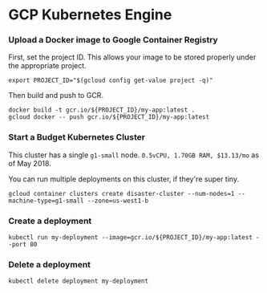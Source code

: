 # GCP Kubernetes Engine

### Upload a Docker image to Google Container Registry

First, set the project ID. This allows your image to be stored properly under the appropriate project.
```
export PROJECT_ID="$(gcloud config get-value project -q)"
```

Then build and push to GCR.
```
docker build -t gcr.io/${PROJECT_ID}/my-app:latest .
gcloud docker -- push gcr.io/${PROJECT_ID}/my-app:latest
```

### Start a Budget Kubernetes Cluster

This cluster has a single `g1-small` node. `0.5vCPU, 1.70GB RAM, $13.13/mo` as of May 2018. 

You can run multiple deployments on this cluster, if they're super tiny.

```
gcloud container clusters create disaster-cluster --num-nodes=1 --machine-type=g1-small --zone=us-west1-b
```

### Create a deployment

```
kubectl run my-deployment --image=gcr.io/${PROJECT_ID}/my-app:latest --port 80
```

### Delete a deployment

```
kubectl delete deployment my-deployment
```
